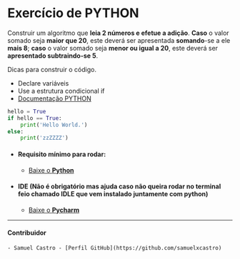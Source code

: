 # Exercício de PYTHON

Construir um algoritmo que **leia 2 números e efetue a adição**. **Caso** o valor somado seja **maior que 20**, este deverá ser apresentada **somando**-se a ele **mais 8**; **caso** o valor somado seja **menor ou igual a 20**, este deverá ser **apresentado subtraindo-se 5**.

Dicas para construir o código.
* Declare variáveis
* Use a estrutura condicional if
* [Documentação PYTHON](https://docs.python.org/pt-br/3/tutorial/index.html)

```python
hello = True
if hello == True:
    print('Hello World.')
else:
    print('zzZZZZ') 
```

- #### Requisito mínimo para rodar:
    -   [Baixe o **Python**](https://www.python.org/)

- #### IDE (Não é obrigatório mas ajuda caso não queira rodar no terminal feio chamado IDLE que vem instalado juntamente com python)
    -   [Baixe o **Pycharm**](https://www.jetbrains.com/pycharm/)

* * *
#### Contribuidor
    - Samuel Castro - [Perfil GitHub](https://github.com/samuelxcastro)